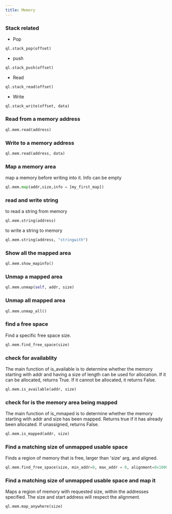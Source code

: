 ```yaml
---
title: Memory
---
```



### Stack related
- Pop
```python
ql.stack_pop(offset)
```

- push
```python
ql.stack_push(offset)
```

- Read
```python
ql.stack_read(offset)
```

- Write
```python
ql.stack_write(offset, data)
```

### Read from a memory address
```python
ql.mem.read(address)
```

### Write to a memory address
```python
ql.mem.read(address, data)
```

### Map a memory area
map a memory before writing into it. Info can be empty
```python
ql.mem.map(addr,size,info = [my_first_map])
```

### read and write string
to read a string from memory
```python
ql.mem.string(address)
```

to write a string to memory
```python
ql.mem.string(address, "stringwith")
```

### Show all the mapped area
```python
ql.mem.show_mapinfo()
```

### Unmap a mapped area
```python
ql.mem.unmap(self, addr, size) 
```

### Unmap all mapped area
```python
ql.mem.unmap_all()
```

### find a free space
Find a specific free space size.
```python
ql.mem.find_free_space(size)
```    

### check for availablity
The main function of is_available is to determine 
whether the memory starting with addr and having a size of length can be used for allocation.
If it can be allocated, returns True.
If it cannot be allocated, it returns False.
```python
ql.mem.is_available(addr, size)
```

### check for is the memory area being mapped
The main function of is_mmaped is to determine  whether the memory starting with addr and size has been mapped.
Returns true if it has already been allocated. If unassigned, returns False.
```python
ql.mem.is_mapped(addr, size)
```

### Find a matching size of unmapped usable space
Finds a region of memory that is free, larger than 'size' arg, and aligned.
```python
ql.mem.find_free_space(size, min_addr=0, max_addr = 0, alignment=0x10000)
```

### Find a matching size of unmapped usable space and map it
Maps a region of memory with requested size, within the addresses specified. The size and start address will respect the alignment.
```python
ql.mem.map_anywhere(size)
```
